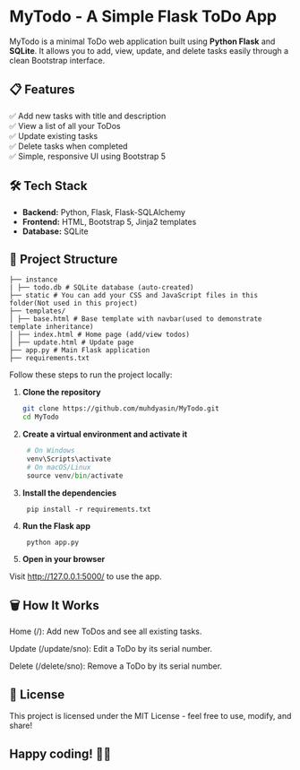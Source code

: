 # MyTodo - A Simple Flask ToDo App

MyTodo is a minimal ToDo web application built using **Python Flask** and **SQLite**. It allows you to add, view, update, and delete tasks easily through a clean Bootstrap interface.

## 📋 Features
✅ Add new tasks with title and description  
✅ View a list of all your ToDos  
✅ Update existing tasks  
✅ Delete tasks when completed  
✅ Simple, responsive UI using Bootstrap 5

## 🛠️ Tech Stack

- **Backend:** Python, Flask, Flask-SQLAlchemy  
- **Frontend:** HTML, Bootstrap 5, Jinja2 templates  
- **Database:** SQLite

## 📂 Project Structure

    ├── instance
    | ├── todo.db # SQLite database (auto-created)
    ├── static # You can add your CSS and JavaScript files in this folder(Not used in this project)
    ├── templates/
    │ ├── base.html # Base template with navbar(used to demonstrate template inheritance)
    │ ├── index.html # Home page (add/view todos)
    │ ├── update.html # Update page
    ├── app.py # Main Flask application
    ├── requirements.txt

Follow these steps to run the project locally:

1. **Clone the repository**

    ```bash
    git clone https://github.com/muhdyasin/MyTodo.git
    cd MyTodo

2. **Create a virtual environment and activate it**
   
   ``` python -m venv venv
    # On Windows
    venv\Scripts\activate
    # On macOS/Linux
    source venv/bin/activate

3. **Install the dependencies**

   ```
    pip install -r requirements.txt

4. **Run the Flask app**
   
   ```
    python app.py

5. **Open in your browser**

Visit http://127.0.0.1:5000/ to use the app.


## 🗑️ How It Works

Home (/): Add new ToDos and see all existing tasks.

Update (/update/sno): Edit a ToDo by its serial number.

Delete (/delete/sno): Remove a ToDo by its serial number.

## 📜 License

This project is licensed under the MIT License - feel free to use, modify, and share!


## Happy coding! 🚀✨




